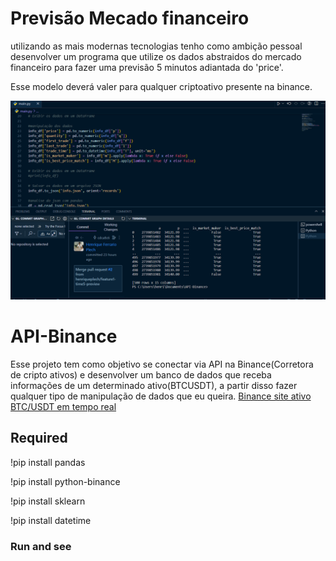 # Previsão Mecado financeiro
utilizando as mais modernas tecnologias tenho como ambição pessoal desenvolver um programa que utilize os dados abstraidos do mercado financeiro para fazer uma previsão 5 minutos adiantada do 'price'.
<p>Esse modelo deverá valer para qualquer criptoativo presente na binance.</p>

<img src="images/Captura de tela 2023-10-26 171822.png"></img>

# API-Binance
Esse projeto tem como objetivo se conectar via API na Binance(Corretora de cripto ativos) e desenvolver um banco de dados que receba informações de um determinado ativo(BTCUSDT), a partir disso fazer qualquer tipo de manipulação de dados que eu queira.
<a href="https://www.binance.com/pt-BR/trade/BTC_USDT?theme=dark&type=spot">Binance site ativo BTC/USDT em tempo real</a>

<h2>Required</h2>

<p>!pip install pandas</p>
<p>!pip install python-binance</p>
<p>!pip install sklearn</p>
<p>!pip install datetime</p>

<h3>Run and see</h3>